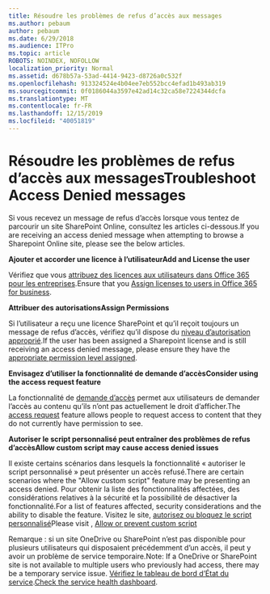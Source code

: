 ```yaml
---
title: Résoudre les problèmes de refus d’accès aux messages
ms.author: pebaum
author: pebaum
ms.date: 6/29/2018
ms.audience: ITPro
ms.topic: article
ROBOTS: NOINDEX, NOFOLLOW
localization_priority: Normal
ms.assetid: d678b57a-53ad-4414-9423-d8726a0c532f
ms.openlocfilehash: 913324524e4b04ee7eb552bcc4efad1b493ab319
ms.sourcegitcommit: 0f0186044a3597e42ad14c32ca58e7224344dcfa
ms.translationtype: MT
ms.contentlocale: fr-FR
ms.lasthandoff: 12/15/2019
ms.locfileid: "40051819"
---
```

# <a name="troubleshoot-access-denied-messages"></a><span data-ttu-id="360bb-102">Résoudre les problèmes de refus d’accès aux messages</span><span class="sxs-lookup"><span data-stu-id="360bb-102">Troubleshoot Access Denied messages</span></span>

<span data-ttu-id="360bb-103">Si vous recevez un message de refus d’accès lorsque vous tentez de parcourir un site SharePoint Online, consultez les articles ci-dessous.</span><span class="sxs-lookup"><span data-stu-id="360bb-103">If you are receiving an access denied message when attempting to browse a Sharepoint Online site, please see the below articles.</span></span>

<span data-ttu-id="360bb-104">**Ajouter et accorder une licence à l’utilisateur**</span><span class="sxs-lookup"><span data-stu-id="360bb-104">**Add and License the user**</span></span>

<span data-ttu-id="360bb-105">Vérifiez que vous [attribuez des licences aux utilisateurs dans Office 365 pour les entreprises](https://docs.microsoft.com/office365/admin/subscriptions-and-billing/assign-licenses-to-users?view=o365-worldwide&amp;tabs=One).</span><span class="sxs-lookup"><span data-stu-id="360bb-105">Ensure that you [Assign licenses to users in Office 365 for business](https://docs.microsoft.com/office365/admin/subscriptions-and-billing/assign-licenses-to-users?view=o365-worldwide&amp;tabs=One).</span></span>

<span data-ttu-id="360bb-106">**Attribuer des autorisations**</span><span class="sxs-lookup"><span data-stu-id="360bb-106">**Assign Permissions**</span></span>

<span data-ttu-id="360bb-107">Si l’utilisateur a reçu une licence SharePoint et qu’il reçoit toujours un message de refus d’accès, vérifiez qu’il dispose du [niveau d’autorisation approprié](https://docs.microsoft.com/sharepoint/understanding-permission-levels).</span><span class="sxs-lookup"><span data-stu-id="360bb-107">If the user has been assigned a Sharepoint license and is still receiving an access denied message, please ensure they have the [appropriate permission level assigned](https://docs.microsoft.com/sharepoint/understanding-permission-levels).</span></span>

<span data-ttu-id="360bb-108">**Envisagez d’utiliser la fonctionnalité de demande d’accès**</span><span class="sxs-lookup"><span data-stu-id="360bb-108">**Consider using the access request feature**</span></span>

<span data-ttu-id="360bb-109">La fonctionnalité de [demande d’accès](https://support.office.com/article/Set-up-and-manage-access-requests-94B26E0B-2822-49D4-929A-8455698654B3) permet aux utilisateurs de demander l’accès au contenu qu’ils n’ont pas actuellement le droit d’afficher.</span><span class="sxs-lookup"><span data-stu-id="360bb-109">The [access request](https://support.office.com/article/Set-up-and-manage-access-requests-94B26E0B-2822-49D4-929A-8455698654B3) feature allows people to request access to content that they do not currently have permission to see.</span></span> 

<span data-ttu-id="360bb-110">**Autoriser le script personnalisé peut entraîner des problèmes de refus d’accès**</span><span class="sxs-lookup"><span data-stu-id="360bb-110">**Allow custom script may cause access denied issues**</span></span>

<span data-ttu-id="360bb-111">Il existe certains scénarios dans lesquels la fonctionnalité « autoriser le script personnalisé » peut présenter un accès refusé.</span><span class="sxs-lookup"><span data-stu-id="360bb-111">There are certain scenarios where the "Allow custom script" feature may be presenting an access denied.</span></span> <span data-ttu-id="360bb-112">Pour obtenir la liste des fonctionnalités affectées, des considérations relatives à la sécurité et la possibilité de désactiver la fonctionnalité.</span><span class="sxs-lookup"><span data-stu-id="360bb-112">For a list of features affected, security considerations and the ability to disable the feature.</span></span> <span data-ttu-id="360bb-113">Visitez le site, [autorisez ou bloquez le script personnalisé](https://docs.microsoft.com/sharepoint/allow-or-prevent-custom-script)</span><span class="sxs-lookup"><span data-stu-id="360bb-113">Please visit , [Allow or prevent custom script](https://docs.microsoft.com/sharepoint/allow-or-prevent-custom-script)</span></span>

<span data-ttu-id="360bb-114">Remarque : si un site OneDrive ou SharePoint n’est pas disponible pour plusieurs utilisateurs qui disposaient précédemment d’un accès, il peut y avoir un problème de service temporaire.</span><span class="sxs-lookup"><span data-stu-id="360bb-114">Note: If a OneDrive or SharePoint site is not available to multiple users who previously had access, there may be a temporary service issue.</span></span> <span data-ttu-id="360bb-115">[Vérifiez le tableau de bord d’État du service](https://portal.office.com/adminportal/home#/servicehealth).</span><span class="sxs-lookup"><span data-stu-id="360bb-115">[Check the service health dashboard](https://portal.office.com/adminportal/home#/servicehealth).</span></span>


  

